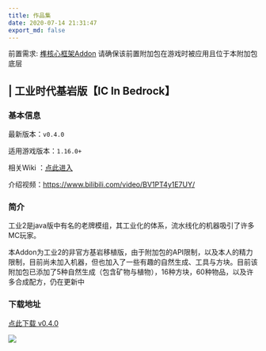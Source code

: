 ```yaml
---
title: 作品集
date: 2020-07-14 21:31:47
export_md: false
---
```


<section class="theme-post__card__license mdui-typo">前置需求: <a href="/mortise/index.html">榫核心框架Addon</a> 请确保该前置附加包在游戏时被应用且位于本附加包底层</section>

<section class="mdui-typo theme-post__card__content">
          <h1><b id="镭射更新-版本-v040">| 工业时代基岩版【IC In Bedrock】</b></h1>



### 基本信息

最新版本：`v0.4.0`

适用游戏版本：`1.16.0+`

相关Wiki ：[点此进入](/MyBlog/works/icib/index.html)

介绍视频：https://www.bilibili.com/video/BV1PT4y1E7UY/

### 简介

工业2是java版中有名的老牌模组，其工业化的体系，流水线化的机器吸引了许多MC玩家。

本Addon为工业2的非官方基岩移植版，由于附加包的API限制，以及本人的精力限制，目前尚未加入机器，但也加入了一些有趣的自然生成、工具与方块。目前该附加包已添加了5种自然生成（包含矿物与植物），16种方块，60种物品，以及许多合成配方，仍在更新中

### 下载地址

[点此下载 v0.4.0](https://wws.lanzous.com/iTCDBeo1zxc)

<img src="\MyBlog\works\images\icib_cover.png"></img>